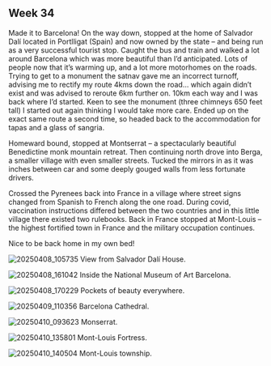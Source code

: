 ## Week 34
Made it to Barcelona! On the way down, stopped at the home of Salvador Dalí located in Portlligat (Spain) and now owned by the state – and being run as a very successful tourist stop. Caught the bus and train and walked a lot around Barcelona which was more beautiful than I’d anticipated. Lots of people now that it’s warming up, and a lot more motorhomes on the roads. Trying to get to a monument the satnav gave me an incorrect turnoff, advising me to rectify my route 4kms down the road… which again didn’t exist and was advised to reroute 6km further on. 10km each way and I was back where I’d started. Keen to see the monument (three chimneys 650 feet tall) I started out again thinking I would take more care. Ended up on the exact same route a second time, so headed back to the accommodation for tapas and a glass of sangria.

Homeward bound, stopped at Montserrat – a spectacularly beautiful Benedictine monk mountain retreat. Then continuing north drove into Berga, a smaller village with even smaller streets. Tucked the mirrors in as it was inches between car and some deeply gouged walls from less fortunate drivers.

Crossed the Pyrenees back into France in a village where street signs changed from Spanish to French along the one road. During covid, vaccination instructions differed between the two countries and in this little village there existed two rulebooks. Back in France stopped at Mont-Louis – the highest fortified town in France and the military occupation continues.

Nice to be back home in my own bed!

![20250408_105735](https://github.com/user-attachments/assets/fd6a0ea8-6763-4430-9d8c-61a819fc09cb)
View from Salvador Dalí House.

![20250408_161042](https://github.com/user-attachments/assets/392edfe8-9e81-4f7f-bfaf-b2cba8d9138f)
Inside the National Museum of Art Barcelona.

![20250408_170229](https://github.com/user-attachments/assets/88baf4ba-577b-4bff-8faa-0dfece0af8bd)
Pockets of beauty everywhere.

![20250409_110356](https://github.com/user-attachments/assets/b55a37a1-5b89-4804-9eb2-520e55f2444e)
Barcelona Cathedral.

![20250410_093623](https://github.com/user-attachments/assets/7f45f167-cc45-4464-84f3-6fe32bc8c92d)
Monserrat.

![20250410_135801](https://github.com/user-attachments/assets/8db84480-5a2f-492b-933c-c74faae34e74)
Mont-Louis Fortress.

![20250410_140504](https://github.com/user-attachments/assets/533ae2ca-bce0-46b4-992e-7d9331d45195)
Mont-Louis township.
